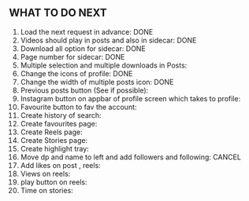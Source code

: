 WHAT TO DO NEXT
-----------------------------------
1) Load the next request in advance: DONE
2) Videos should play in posts and also in sidecar: DONE
3) Download all option for sidecar: DONE
4) Page number for sidecar: DONE
5) Multiple selection and multiple downloads in Posts:
6) Change the icons of profile: DONE
7) Change the width of multiple posts icon: DONE
8) Previous posts button (See if possible): 
9) Instagram button on appbar of profile screen which takes to profile: 
10) Favourite button to fav the account: 
11) Create history of search: 
12) Create favourites page: 
13) Create Reels page: 
14) Create Stories page: 
15) Create highlight tray: 
16) Move dp and name to left and add followers and following: CANCEL
17) Add likes on post , reels: 
18) Views on reels: 
19) play button on reels: 
20) Time on stories: 